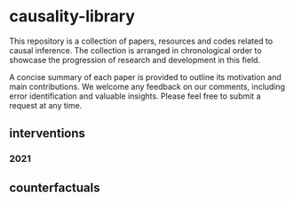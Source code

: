 # causality-library

This repository is a collection of papers, resources and codes related to causal inference. The collection is arranged in chronological order to showcase the progression of research and development in this field.

A concise summary of each paper is provided to outline its motivation and main contributions. We welcome any feedback on our comments, including error identification and valuable insights. Please feel free to submit a request at any time.

## interventions

### 2021

## counterfactuals

